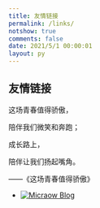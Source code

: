 ```yaml
---
title: 友情链接
permalink: /links/
notshow: true
comments: false
date: 2021/5/1 00:00:01
layout: py
---
```


## 友情链接

<!-- more -->

这场青春值得骄傲，

陪伴我们微笑和奔跑；

成长路上，

陪伴让我们扬起嘴角。

——《这场青春值得骄傲》

- [![Micraow Blog](https://cdn.jsdelivr.net/gh/Micraow/pics/favicon.png)](https://msblog.ml "Micraow Blog")